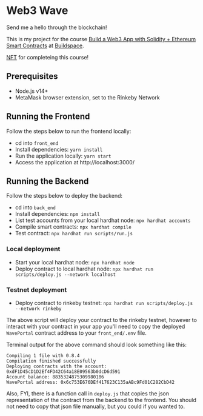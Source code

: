 # Web3 Wave

Send me a hello through the blockchain!

This is my project for the course [Build a Web3 App with Solidity + Ethereum Smart Contracts](https://buildspace.so/solidity) at [Buildspace](https://buildspace.so/).

[NFT](https://opensea.io/assets/matic/0x3cd266509d127d0eac42f4474f57d0526804b44e/6544) for completeing this course!

## Prerequisites

- Node.js v14+
- MetaMask browser extension, set to the Rinkeby Network


## Running the Frontend

Follow the steps below to run the frontend locally:

- cd into `front_end`
- Install dependencies: `yarn install`
- Run the application locally: `yarn start`
- Access the application at http://localhost:3000/

## Running the Backend

Follow the steps below to deploy the backend:

- cd into `back_end`
- Install dependencies: `npm install`
- List test accounts from your local hardhat node: `npx hardhat accounts`
- Compile smart contracts: `npx hardhat compile`
- Test contract: `npx hardhat run scripts/run.js`

### Local deployment

- Start your local hardhat node: `npx hardhat node`
- Deploy contract to local hardhat node: `npx hardhat run scripts/deploy.js --network localhost`

### Testnet deployment

- Deploy contract to rinkeby testnet: `npx hardhat run scripts/deploy.js --network rinkeby`

The above script will deploy your contract to the rinkeby testnet, however to interact with your contract in your app you'll need to copy the deployed `WavePortal` contract address to your `front_end/.env` file.

Terminal output for the above command should look something like this:

```
Compiling 1 file with 0.8.4
Compilation finished successfully
Deploying contracts with the account: 0xdF1D45cD1D2Ef4FD42C64a18E09563b0dcD6d591
Account balance: 8835324875309980186
WavePortal address: 0x6c753E676DEf417623C135aABc9Fd01C282CbD42
```

Also, FYI, there is a function call in `deploy.js` that copies the json representation of the contract from the backend to the frontend. You should not need to copy that json file manually, but you could if you wanted to.
